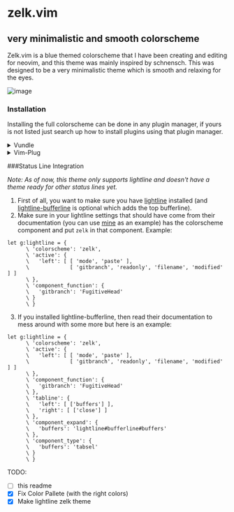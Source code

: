 # zelk.vim
## very minimalistic and smooth colorscheme
Zelk.vim is a blue themed colorscheme that I have been creating and editing for neovim, and this theme was mainly inspired by schnensch. This was designed to be a very minimalistic theme which is smooth and relaxing for the eyes.

![image](https://user-images.githubusercontent.com/47650058/125184921-977e4400-e1ef-11eb-9f24-5002f7d28e92.png)

### Installation

Installing the full colorscheme can be done in any plugin manager, if yours is not listed just search up how to install plugins using that plugin manager.

<details>
  <summary>Vundle</summary>

1. Install [Vundle](https://github.com/VundleVim/Vundle.vim) successfully.
1. Add the following text to your `vimrc` file and save it.
    ```vim
    call vundle#begin()
      Plugin 'BooleanCube/zelk.vim'
    call vundle#end()
    ```
1. Restart your terminal or emulator, run vim/neovim, and run the `:PluginInstall` statement to install your plugins and make sure you relaunch neovim to see the results.
</details>

<details>
  <summary>Vim-Plug</summary>

1. Install [Vim-Plug](https://github.com/junegunn/vim-plug) successfully.
1. Add the following text to your `vimrc` file and save it.
    ```vim
    call plug#begin()
      Plug 'BooleanCube/zelk.vim'
    call plug#end()
    ```
1. Restart your terminal or emulator, run vim/neovim, and run the `:PluginInstall` statement to install your plugins and make sure you relaunch neovim to see the results.
</details>

###Status Line Integration

*Note: As of now, this theme only supports lightline and doesn't have a theme ready for other status lines yet.*

1. First of all, you want to make sure you have [lightline](https://github.com/itchyny/lightline.vim) installed (and [lightline-bufferline](https://github.com/mengelbrecht/lightline-bufferline) is optional which adds the top bufferline).
2. Make sure in your lightline settings that should have come from their documentation (you can use [mine](https://github.com/BooleanCube/dotfiles/blob/main/config/nvim/init.vim) as an example) has the colorscheme component and put `zelk` in that component. Example:
```vim
let g:lightline = {
      \ 'colorscheme': 'zelk',
      \ 'active': {
      \   'left': [ [ 'mode', 'paste' ],
      \             [ 'gitbranch', 'readonly', 'filename', 'modified' ] ]
      \ },
      \ 'component_function': {
      \   'gitbranch': 'FugitiveHead'
      \ }
      \ }
```
3. If you installed lightline-bufferline, then read their documentation to mess around with some more but here is an example:
```vim
let g:lightline = {
      \ 'colorscheme': 'zelk',
      \ 'active': {
      \   'left': [ [ 'mode', 'paste' ],
      \             [ 'gitbranch', 'readonly', 'filename', 'modified' ] ]
      \ },
      \ 'component_function': {
      \   'gitbranch': 'FugitiveHead'
      \ },
      \ 'tabline': {
      \   'left': [ ['buffers'] ],
      \   'right': [ ['close'] ]
      \ },
      \ 'component_expand': {
      \   'buffers': 'lightline#bufferline#buffers'
      \ },
      \ 'component_type': {
      \   'buffers': 'tabsel'
      \ }
      \ }
``` 

TODO:
- [ ] this readme
- [X] Fix Color Pallete (with the right colors)
- [X] Make lightline zelk theme
